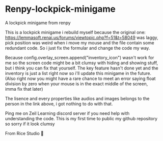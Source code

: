 # Renpy-lockpick-minigame
A lockpick minigame from renpy 

This is a lockpick minigame i rebuild myself because the original one: https://lemmasoft.renai.us/forums/viewtopic.php?f=51&t=58049 was laggy, pick position was weird when i move my mouse and the file contain some redundant code. So i just fix the formular and change the code my way. 

Because config.overlay_screen.append("inventory_icon") wasn't work for me so the screen code might be a bit clumsy with hiding and showing stuff, but i think you can fix that yourself. The key feature hasn't done yet and the inventory is just a list right now so i'll update this minigame in the future. (Also right now you might have a rare chance to meet an error saying float division by zero when your mouse is in the exact middle of the screen, imma fix that later)

The lisence and every properties like audios and images belongs to the person in the link above, i got nothing to do with that.

Ping me on Zeil Learning discord server if you need help with understanding the code. This is my first time to public my github repository so sorry if it look clumsy

From Rice Studio 🍙
